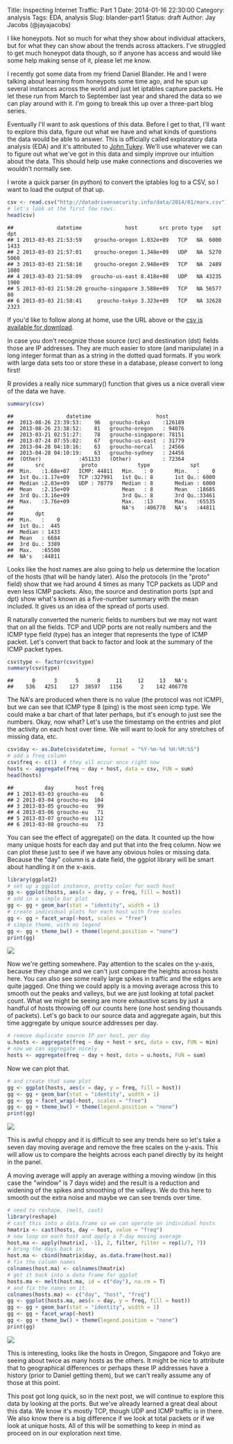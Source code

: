 Title: Inspecting Internet Traffic: Part 1
Date: 2014-01-16 22:30:00
Category: analysis
Tags: EDA, analysis
Slug: blander-part1
Status: draft
Author: Jay Jacobs (@jayajacobs)

<style>
.deirfig:hover {
	opacity:0.7;
}
</style>

I like honeypots.  Not so much for what they show about individual attackers, but for what they can show about the trends across attackers.  I've struggled to get much honeypot data though, so if anyone has access and would like some help making sense of it, please let me know.

I recently got some data from my friend Daniel Blander.  He and I were talking about learning from honeypots some time ago, and he spun up several instances across the world and just let iptables capture packets.  He let these run from March to September last year and shared the data so we can play around with it.  I'm going to break this up over a three-part blog series.

Eventually I'll want to ask questions of this data.  Before I get to that, I'll want to explore this data, figure out what we have and what kinds of questions the data would be able to answer.  This is officially called exploratory data analysis (EDA) and it's attributed to [John Tukey](http://en.wikipedia.org/wiki/John_Tukey).  We'll use whatever we can to figure out what we've got in this data and simply improve our intuition about the data.  This should help use make connections and discoveries we wouldn't normally see.

I wrote a quick parser (in python) to convert the iptables log to a CSV, so I want to load the output of that up.

```r
csv <- read.csv("http://datadrivensecurity.info/data/2014/01/marx.csv")
# let's look at the first few rows.
head(csv)
```

```
##              datetime              host       src proto type   spt  dpt
## 1 2013-03-03 21:53:59    groucho-oregon 1.032e+09   TCP   NA  6000 1433
## 2 2013-03-03 21:57:01    groucho-oregon 1.348e+09   UDP   NA  5270 5060
## 3 2013-03-03 21:58:10    groucho-oregon 2.948e+09   TCP   NA  2489 1080
## 4 2013-03-03 21:58:09   groucho-us-east 8.418e+08   UDP   NA 43235 1900
## 5 2013-03-03 21:58:20 groucho-singapore 3.588e+09   TCP   NA 56577   80
## 6 2013-03-03 21:58:41     groucho-tokyo 3.323e+09   TCP   NA 32628 2323
```


If you'd like to follow along at home, use the URL above or the [csv is available for download]("/data/2014/01/marx.csv").

In case you don't recognize those source (src) and destination (dst) fields those are IP addresses.  They are much easier to store (and manipulate) in a long integer format than as a string in the dotted quad formats.  If you work with large data sets too or store these in a database, please convert to long first!

R provides a really nice summary() function that gives us a nice overall view of the data we have.

```r
summary(csv)
```

```
##                 datetime                     host       
##  2013-08-26 23:39:53:    96   groucho-tokyo    :126189  
##  2013-08-26 23:38:52:    81   groucho-oregon   : 94076  
##  2013-03-21 02:51:27:    78   groucho-singapore: 78151  
##  2013-07-24 07:55:02:    67   groucho-us-east  : 31779  
##  2013-04-28 04:10:16:    63   groucho-norcal   : 24566  
##  2013-04-28 04:10:19:    63   groucho-sydney   : 24456  
##  (Other)            :451133   (Other)          : 72364  
##       src            proto             type             spt       
##  Min.   :1.68e+07   ICMP: 44811   Min.   : 0       Min.   :    0  
##  1st Qu.:1.17e+09   TCP :327991   1st Qu.: 8       1st Qu.: 6000  
##  Median :2.03e+09   UDP : 78779   Median : 8       Median : 6000  
##  Mean   :2.15e+09                 Mean   : 8       Mean   :18685  
##  3rd Qu.:3.16e+09                 3rd Qu.: 8       3rd Qu.:33461  
##  Max.   :3.76e+09                 Max.   :13       Max.   :65535  
##                                   NA's   :406770   NA's   :44811  
##       dpt       
##  Min.   :    0  
##  1st Qu.:  445  
##  Median : 1433  
##  Mean   : 6684  
##  3rd Qu.: 3389  
##  Max.   :65500  
##  NA's   :44811
```

Looks like the host names are also going to help us determine the location of the hosts (that will be handy later).  Also the protocols (in the "proto" field) show that we had around 4 times as many TCP packets as UDP and even less ICMP packets.  Also, the source and destination ports (spt and dpt) show what's known as a five-number summary with the mean included.  It gives us an idea of the spread of ports used. 

R naturally converted the numeric fields to numbers but we may not want that on all the fields.  TCP and UDP ports are not really numbers and the ICMP type field (type) has an integer that represents the type of ICMP packet.  Let's convert that back to factor and look at the summary of the ICMP packet types.

```r
csv$type <- factor(csv$type)
summary(csv$type)
```

```
##      0      3      5      8     11     12     13   NA's 
##    536   4251    127  38597   1156      2    142 406770
```

The NA's are produced when there is no value (the protocol was not ICMP), but we can see that ICMP type 8 (ping) is the most seen icmp type. We could make a bar chart of that later perhaps, but it's enough to just see the numbers. Okay, now what?  Let's use the timestamp on the entries and plot the activity on each host over time.  We will want to look for any stretches of missing data, etc.


```r
csv$day <- as.Date(csv$datetime, format = "%Y-%m-%d %H:%M:%S")
# add a freq column
csv$freq <- c(1)  # they all occur once right now
hosts <- aggregate(freq ~ day + host, data = csv, FUN = sum)
head(hosts)
```

```
##          day       host freq
## 1 2013-03-03 groucho-eu    6
## 2 2013-03-04 groucho-eu  104
## 3 2013-03-05 groucho-eu   99
## 4 2013-03-06 groucho-eu   71
## 5 2013-03-07 groucho-eu  112
## 6 2013-03-08 groucho-eu   73
```

You can see the effect of aggregate() on the data.  It counted up the how many unique hosts for each day and put that into the freq column.  Now we can plot these just to see if we have any obvious holes or missing data.  Because the "day" column is a date field, the ggplot library will be smart about handling it on the x-axis.

```r
library(ggplot2)
# set up a ggplot instance, pretty color for each host
gg <- ggplot(hosts, aes(x = day, y = freq, fill = host))
# add in a simple bar plot
gg <- gg + geom_bar(stat = "identity", width = 1)
# create individual plots for each host with free scales
gg <- gg + facet_wrap(~host, scales = "free")
# simple theme, with no legend
gg <- gg + theme_bw() + theme(legend.position = "none")
print(gg)
```

<a href="/blog/images/2014/01/blander/all-packets.svg" target="_blank"><img src="/blog/images/2014/01/blander/all-packets.svg" style="max-width:100%" class="deirfig"/></a>


Now we're getting somewhere.  Pay attention to the scales on the y-axis, because they change and we can't just compare the heights across hosts here.  You can also see some really large spikes in traffic and the edges are quite jagged.  One thing we could apply is a moving average across this to smooth out the peaks and valleys, but we are just looking at total packet count.  What we might be seeing are more exhaustive scans by just a handful of hosts throwing off our counts here (one host sending thousands of packets).  Let's go back to our source data and aggregate again, but this time aggregate by unique source addresses per day.


```r
# remove duplicate source IP per host, per day
u.hosts <- aggregate(freq ~ day + host + src, data = csv, FUN = min)
# now we can aggregate nicely
hosts <- aggregate(freq ~ day + host, data = u.hosts, FUN = sum)
```


Now we can plot that.


```r
# and create that same plot
gg <- ggplot(hosts, aes(x = day, y = freq, fill = host))
gg <- gg + geom_bar(stat = "identity", width = 1)
gg <- gg + facet_wrap(~host, scales = "free")
gg <- gg + theme_bw() + theme(legend.position = "none")
print(gg)
```

<a href="/blog/images/2014/01/blander/unique-hosts.svg" target="_blank"><img src="/blog/images/2014/01/blander/unique-hosts.svg" style="max-width:100%" class="deirfig"/></a>




This is awful choppy and it is difficult to see any trends here so let's take a seven day moving average and remove the free scales on the y-axis.  This will allow us to compare the heights across each panel directly by its height in the panel.

 A moving average will apply an average withing a moving window (in this case the "window" is 7 days wide) and the result is a reduction and widening of the spikes and smoothing of the valleys.  We do this here to smooth out the extra noise and maybe we can see trends over time.


```r
# need to reshape, (melt, cast)
library(reshape)
# cast this into a data.frame so we can operate on individual hosts
hmatrix <- cast(hosts, day ~ host, value = "freq")
# now loop on each host and apply a 7-day moving average
host.ma <- apply(hmatrix[, -1], 2, filter, filter = rep(1/7, 7))
# bring the days back in.
host.ma <- cbind(hmatrix$day, as.data.frame(host.ma))
# fix the column names
colnames(host.ma) <- colnames(hmatrix)
# get it back into a data frame for ggplot
hosts.ma <- melt(host.ma, id = c("day"), na.rm = T)
# and fix the names on it.
colnames(hosts.ma) <- c("day", "host", "freq")
gg <- ggplot(hosts.ma, aes(x = day, y = freq, fill = host))
gg <- gg + geom_bar(stat = "identity", width = 1)
gg <- gg + facet_wrap(~host)
gg <- gg + theme_bw() + theme(legend.position = "none")
print(gg)
```

<a href="/blog/images/2014/01/blander/unique-seven-day.svg" target="_blank"><img src="/blog/images/2014/01/blander/unique-seven-day.svg" style="max-width:100%" class="deirfig"/></a>

This is interesting, looks like the hosts in Oregon, Singapore and Tokyo are seeing about twice as many hosts as the others.  It might be nice to attribute that to geographical differences or perhaps these IP addresses have a history (prior to Daniel getting them), but we can't really assume any of those at this point.  

This post got long quick, so in the next post, we will continue to explore this data by looking at the ports.  But we've already learned a great deal about this data.  We know it's mostly TCP, though UDP and ICMP traffic is in there.  We also know there is a big difference if we look at total packets or if we look at unique hosts.  All of this will be something to keep in mind as proceed on in our exploration next time.
